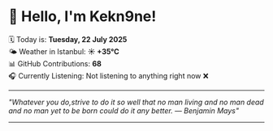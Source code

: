 # 👋 Hello, I'm Kekn9ne!

🗓️ Today is: **Tuesday, 22 July 2025**  
🌤️ Weather in Istanbul: **☀️   +35°C**  
📊 GitHub Contributions: **68**  
🎧 Currently Listening: Not listening to anything right now ❌

---

_"Whatever you do,strive to do it so well that no man living and no man dead and no man yet to be born could do it any better. — *Benjamin Mays*"_

---
